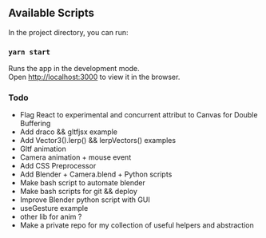## Available Scripts

In the project directory, you can run:

### `yarn start`

Runs the app in the development mode.<br />
Open [http://localhost:3000](http://localhost:3000) to view it in the browser.

### Todo

- Flag React to experimental and concurrent attribut to Canvas for Double Buffering
- Add draco && gltfjsx example
- Add Vector3().lerp() && lerpVectors() examples
- Gltf animation
- Camera animation + mouse event
- Add CSS Preprocessor
- Add Blender + Camera.blend + Python scripts
- Make bash script to automate blender
- Make bash scripts for git && deploy
- Improve Blender python script with GUI
- useGesture example
- other lib for anim ?
- Make a private repo for my collection of useful helpers and abstraction

